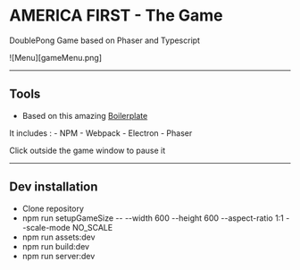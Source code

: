 # AMERICA FIRST - The Game
DoublePong Game based on Phaser and Typescript


![Menu][gameMenu.png]

---

## Tools

* Based on this amazing <a href='http://rroylance.github.io/phaser-npm-webpack-typescript-starter-project/'>Boilerplate</a>

It includes :
	- NPM
	- Webpack
	- Electron 
	- Phaser

Click outside the game window to pause it

---

## Dev installation


* Clone repository
* npm run setupGameSize -- --width 600 --height 600 --aspect-ratio 1:1 --scale-mode NO_SCALE
* npm run assets:dev
* npm run build:dev
* npm run server:dev

